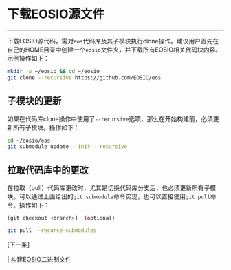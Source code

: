 # 下载EOSIO源文件
---

下载EOSIO源代码，需对`eos`代码库及其子模块执行clone操作。建议用户首先在自己的HOME目录中创建一个`eosio`文件夹，并下载所有EOSIO相关代码块内容。示例操作如下：


```sh
mkdir -p ~/eosio && cd ~/eosio
git clone --recursive https://github.com/EOSIO/eos
```

## 子模块的更新

如果在代码库clone操作中使用了`--recursive`选项，那么在开始构建前，必须更新所有子模块。操作如下：

```sh
cd ~/eosio/eos
git submodule update --init --recursive
```

## 拉取代码库中的更改

在拉取（pull）代码库更改时，尤其是切换代码库分支后，也必须更新所有子模块。可以通过上面给出的`git submodule`命令实现，也可以直接使用`git pull`命令。操作如下：

```sh
[git checkout <branch>]  (optional)

git pull --recurse-submodules
```

[下一条]

| [构建EOSIO二进制文件](02_build-eosio-binaries.md)

